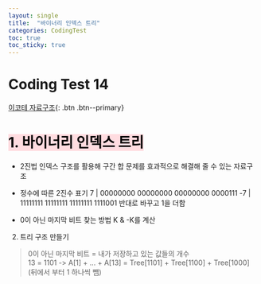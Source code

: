 ```yaml
---
layout: single
title:  "바이너리 인덱스 트리"
categories: CodingTest
toc: true
toc_sticky: true
---
```


# Coding Test 14

[이코테 자료구조](https://www.youtube.com/watch?v=fg2iGP4e2mc&list=PLRx0vPvlEmdAghTr5mXQxGpHjWqSz0dgC&index=14){: .btn .btn--primary}

# <mark style='background-color: #ffdce0'>1. 바이너리 인덱스 트리</mark>
- 2진법 인덱스 구조를 활용해 구간 합 문제를 효과적으로 해결해 줄 수 있는 자료구조

- 정수에 따른 2진수 표기
  7  | 00000000 00000000 00000000 0000111
  -7 | 11111111 11111111 11111111 1111001
  반대로 바꾸고 1을 더함

- 0이 아닌 마지막 비트 찾는 방법
  K & -K를 계산

2. 트리 구조 만들기
> 0이 아닌 마지막 비트 = 내가 저장하고 있는 값들의 개수  
> 13 = 1101 -> A[1] + ... + A[13] = Tree[1101] + Tree[1100] + Tree[1000] (뒤에서 부터 1 하나씩 뺌)


